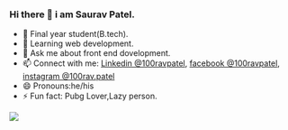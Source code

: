 ### Hi there 👋 i am Saurav Patel.
- 🔭 Final year student(B.tech).
- 🌱 Learning web development.
- 💬 Ask me about front end dovelopment.
- 📫 Connect with me: [Linkedin @100ravpatel](https://www.linkedin.com/in/100ravpatel/),
                       [facebook @100ravpatel](facebook%20@100ravpatel),
                       [instagram @100rav.patel](https://www.instagram.com/100rav.patel/)                     
- 😄 Pronouns:he/his
- ⚡ Fun fact: Pubg Lover,Lazy person.
<img src="https://github-readme-stats.vercel.app/api?username=100ravpatel&&show_icons=true&title_color=ffffff&icon_color=bb2acf&text_color=daf7dc&bg_color=151515">
